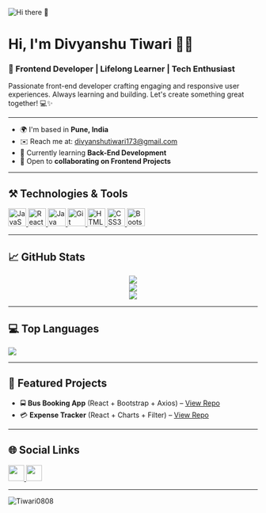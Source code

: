![Hi there 👋](https://user-images.githubusercontent.com/18350557/176309783-0785949b-9127-417c-8b55-ab5a4333674e.gif)

# Hi, I'm Divyanshu Tiwari 👨‍💻

### 🚀 Frontend Developer | Lifelong Learner | Tech Enthusiast

Passionate front-end developer crafting engaging and responsive user experiences. Always learning and building. Let's create something great together! 💻✨

---

- 🌍 I'm based in **Pune, India**
- ✉️ Reach me at: [divyanshutiwari173@gmail.com](mailto:divyanshutiwari173@gmail.com)
- 🧠 Currently learning **Back-End Development**
- 🤝 Open to **collaborating on Frontend Projects**

---

## ⚒️ Technologies & Tools

<p align="left">
  <a href="https://developer.mozilla.org/en-US/docs/Web/JavaScript" target="_blank" rel="noreferrer">
    <img src="https://raw.githubusercontent.com/danielcranney/readme-generator/main/public/icons/skills/javascript-colored.svg" width="36" height="36" alt="JavaScript" />
  </a>
  <a href="https://reactjs.org/" target="_blank" rel="noreferrer">
    <img src="https://raw.githubusercontent.com/danielcranney/readme-generator/main/public/icons/skills/react-colored.svg" width="36" height="36" alt="React" />
  </a>
  <a href="https://www.oracle.com/java/" target="_blank" rel="noreferrer">
    <img src="https://raw.githubusercontent.com/danielcranney/readme-generator/main/public/icons/skills/java-colored.svg" width="36" height="36" alt="Java" />
  </a>
  <a href="https://git-scm.com/" target="_blank" rel="noreferrer">
    <img src="https://raw.githubusercontent.com/danielcranney/readme-generator/main/public/icons/skills/git-colored.svg" width="36" height="36" alt="Git" />
  </a>
  <a href="https://developer.mozilla.org/en-US/docs/Glossary/HTML5" target="_blank" rel="noreferrer">
    <img src="https://raw.githubusercontent.com/danielcranney/readme-generator/main/public/icons/skills/html5-colored.svg" width="36" height="36" alt="HTML5" />
  </a>
  <a href="https://www.w3.org/TR/CSS/#css" target="_blank" rel="noreferrer">
    <img src="https://raw.githubusercontent.com/danielcranney/readme-generator/main/public/icons/skills/css3-colored.svg" width="36" height="36" alt="CSS3" />
  </a>
  <a href="https://getbootstrap.com/" target="_blank" rel="noreferrer">
    <img src="https://raw.githubusercontent.com/danielcranney/readme-generator/main/public/icons/skills/bootstrap-colored.svg" width="36" height="36" alt="Bootstrap" />
  </a>
</p>

---

## 📈 GitHub Stats

<p align="center">
  <a href="https://github.com/Tiwari0808">
    <img src="https://github-readme-stats.vercel.app/api?username=Tiwari0808&show_icons=true&count_private=true&title_color=0891b2&text_color=ffffff&icon_color=0891b2&bg_color=1c1917&hide_border=true" />
  </a>
  <br/>
  <a href="https://github.com/Tiwari0808">
    <img src="https://github-readme-streak-stats.herokuapp.com/?user=Tiwari0808&stroke=ffffff&background=1c1917&ring=0891b2&fire=0891b2&currStreakNum=ffffff&currStreakLabel=0891b2&sideNums=ffffff&sideLabels=ffffff&dates=ffffff&hide_border=true" />
  </a>
  <br/>
  <a href="https://github.com/Tiwari0808">
    <img src="https://github-readme-activity-graph.cyclic.app/graph?username=Tiwari0808&bg_color=1c1917&color=ffffff&line=0891b2&point=ffffff&area_color=1c1917&area=true&hide_border=true&custom_title=GitHub%20Commits%20Graph" />
  </a>
</p>

---

## 💻 Top Languages

<p align="left">
  <a href="https://github.com/Tiwari0808">
    <img src="https://github-readme-stats.vercel.app/api/top-langs/?username=Tiwari0808&langs_count=10&title_color=0891b2&text_color=ffffff&icon_color=0891b2&bg_color=1c1917&hide_border=true&locale=en&custom_title=Top%20Languages" />
  </a>
</p>

---

## 📂 Featured Projects

- 🚍 **Bus Booking App** (React + Bootstrap + Axios) – [View Repo](https://github.com/Tiwari0808/BusBookingApp)
- 💳 **Expense Tracker** (React + Charts + Filter) – [View Repo](https://github.com/Tiwari0808/ExpenseTracker)

---

## 🌐 Social Links

<p align="left">
  <a href="https://github.com/Tiwari0808" target="_blank" rel="noreferrer">
    <img src="https://raw.githubusercontent.com/danielcranney/readme-generator/main/public/icons/socials/github.svg" width="32" height="32" />
  </a>
  <a href="https://www.linkedin.com/in/divyanshu-tiwari-a96937228" target="_blank" rel="noreferrer">
    <img src="https://raw.githubusercontent.com/danielcranney/readme-generator/main/public/icons/socials/linkedin.svg" width="32" height="32" />
  </a>
</p>

---

<p align="left">
  <img src="https://komarev.com/ghpvc/?username=Tiwari0808&label=Profile%20views&color=0e75b6&style=flat" alt="Tiwari0808" />
</p>
